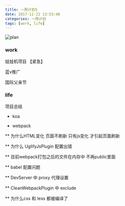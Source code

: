 ```yaml
---
title: 一周计划5
date: 2017-11-22 13:53:48
categories: 一周计划
tags: [work, life]
---
```



![plan](https://user-gold-cdn.xitu.io/2018/9/3/1659f1969e015231?w=1424&h=698&f=png&s=1887559)

<!--more-->

### work

娃娃机项目 【紧急】

蓝v推广

<!-- more -->

国际父亲节

### life

项目总结

* koa

* webpack

** 为什么HTML变化 页面不刷新  只有js变化 才引起页面刷新

** 为什么 UglifyJsPlugin 配置出错

** 目前webpack打包之后的文件在内存中 不再public里面

** babel 配置问题

** DevServer 中 proxy 代理设置

** CleanWebpackPlugin 中 exclude

** 为什么css 和 less 都被编译了
